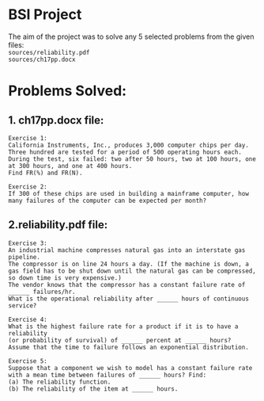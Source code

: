 # BSI Project  
The aim of the project was to solve any 5 selected problems from the given files:  
``sources/reliability.pdf``  
``sources/ch17pp.docx``  
# Problems Solved:    
## 1. ch17pp.docx file:
  ```
  Exercise 1:  
  California Instruments, Inc., produces 3,000 computer chips per day.
  Three hundred are tested for a period of 500 operating hours each.
  During the test, six failed: two after 50 hours, two at 100 hours, one at 300 hours, and one at 400 hours.
  Find FR(%) and FR(N).  

  Exercise 2:  
  If 300 of these chips are used in building a mainframe computer, how many failures of the computer can be expected per month?
  ``` 

## 2.reliability.pdf file:  
  ```
  Exercise 3:  
  An industrial machine compresses natural gas into an interstate gas pipeline.
  The compressor is on line 24 hours a day. (If the machine is down, a gas field has to be shut down until the natural gas can be compressed, so down time is very expensive.) 
  The vendor knows that the compressor has a constant failure rate of ______ failures/hr.
  What is the operational reliability after ______ hours of continuous service?  

  Exercise 4:  
  What is the highest failure rate for a product if it is to have a reliability 
  (or probability of survival) of ______ percent at ______ hours?  Assume that the time to failure follows an exponential distribution.
  
  Exercise 5:  
  Suppose that a component we wish to model has a constant failure rate with a mean time between failures of ______ hours? Find:
  (a) The reliability function.
  (b) The reliability of the item at ______ hours.
  ```
